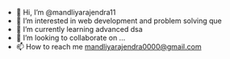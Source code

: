- 👋 Hi, I’m @mandliyarajendra11
- 👀 I’m interested in web development and problem solving que 
- 🌱 I’m currently learning advanced dsa
- 💞️ I’m looking to collaborate on ...
- 📫 How to reach me mandliyarajendra0000@gmail.com

<!---
mandliyarajendra11/mandliyarajendra11 is a ✨ special ✨ repository because its `README.md` (this file) appears on your GitHub profile.
You can click the Preview link to take a look at your changes.
--->
